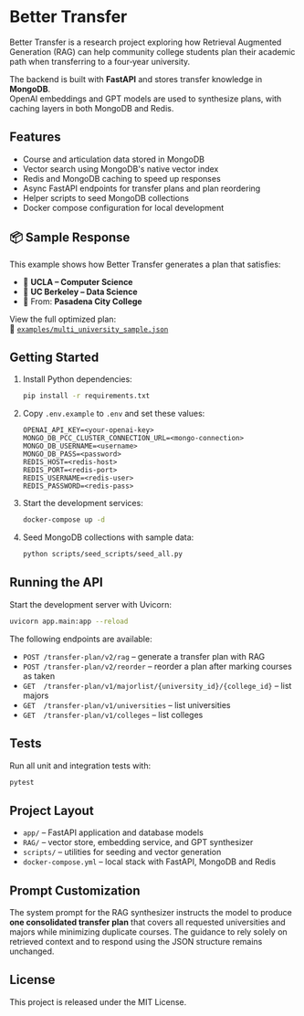 # Better Transfer

Better Transfer is a research project exploring how Retrieval Augmented Generation (RAG) can help community college students plan their academic path when transferring to a four‑year university.

The backend is built with **FastAPI** and stores transfer knowledge in **MongoDB**.  
OpenAI embeddings and GPT models are used to synthesize plans, with caching layers in both MongoDB and Redis.

## Features

- Course and articulation data stored in MongoDB
- Vector search using MongoDB's native vector index
- Redis and MongoDB caching to speed up responses
- Async FastAPI endpoints for transfer plans and plan reordering
- Helper scripts to seed MongoDB collections
- Docker compose configuration for local development

## 📦 Sample Response

This example shows how Better Transfer generates a plan that satisfies:
- 🎯 **UCLA – Computer Science**
- 🎯 **UC Berkeley – Data Science**
- 🏫 From: **Pasadena City College**

View the full optimized plan:  
📄 [`examples/multi_university_sample.json`](./examples/multi_university_sample.json)

## Getting Started

1. Install Python dependencies:
   ```bash
   pip install -r requirements.txt
   ```
2. Copy `.env.example` to `.env` and set these values:
   ```
   OPENAI_API_KEY=<your-openai-key>
   MONGO_DB_PCC_CLUSTER_CONNECTION_URL=<mongo-connection>
   MONGO_DB_USERNAME=<username>
   MONGO_DB_PASS=<password>
   REDIS_HOST=<redis-host>
   REDIS_PORT=<redis-port>
   REDIS_USERNAME=<redis-user>
   REDIS_PASSWORD=<redis-pass>
   ```
3. Start the development services:
   ```bash
   docker-compose up -d
   ```
4. Seed MongoDB collections with sample data:
   ```bash
   python scripts/seed_scripts/seed_all.py
   ```

## Running the API

Start the development server with Uvicorn:
```bash
uvicorn app.main:app --reload
```

The following endpoints are available:
- `POST /transfer-plan/v2/rag` – generate a transfer plan with RAG
- `POST /transfer-plan/v2/reorder` – reorder a plan after marking courses as taken
- `GET  /transfer-plan/v1/majorlist/{university_id}/{college_id}` – list majors
- `GET  /transfer-plan/v1/universities` – list universities
- `GET  /transfer-plan/v1/colleges` – list colleges

## Tests

Run all unit and integration tests with:
```bash
pytest
```

## Project Layout

- `app/` – FastAPI application and database models
- `RAG/` – vector store, embedding service, and GPT synthesizer
- `scripts/` – utilities for seeding and vector generation
- `docker-compose.yml` – local stack with FastAPI, MongoDB and Redis

## Prompt Customization

The system prompt for the RAG synthesizer instructs the model to produce **one consolidated transfer plan** that covers all requested universities and majors while minimizing duplicate courses. The guidance to rely solely on retrieved context and to respond using the JSON structure remains unchanged.


## License

This project is released under the MIT License.
